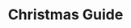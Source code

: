 ---
app: "Christmas Guide"
description:
    "Christmas Guide is a reference app available on iOS, iPadOS and macOS.
    Listen to carols, discover events and, most importantly, have a merry Christmas with Christmas Guide!"
layout: "app"
image: "apps/christmas-guide/social.png"
secret_message: "Très binaire comme conception de la vie. J'aime beaucoup."
title: "Christmas Guide"
---